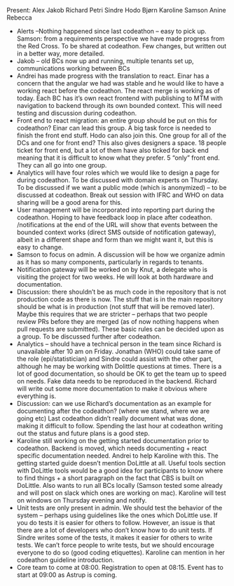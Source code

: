 Present:
Alex
Jakob
Richard
Petri
Sindre
Hodo
Bjørn
Karoline
Samson
Anine
Rebecca

* Alerts –Nothing happened since last codeathon – easy to pick up. Samson: from a requirements perspective we have made progress from the Red Cross. To be shared at codeathon. Few changes, but written out in a better way, more detailed.
* Jakob – old BCs now up and running, multiple tenants set up, communications working between BCs
* Andrei has made progress with the translation to react. Einar has a concern that the angular we had was stable and he would like to have a working react before the codeathon. The react merge is working as of today. Each BC has it’s own react frontend with publishing to MTM with navigation to backend through its own bounded context. This will need testing and discussion during codeathon. 
* Front end to react migration: an entire group should be put on this for codeathon? Einar can lead this group. A big task force is needed to finish the front end stuff. Hodo can also join this. One group for all of the DCs and one for front end? This also gives designers a space. 18 people ticket for front end, but a lot of them have also ticked for back end meaning that it is difficult to know what they prefer. 5 “only” front end. They can all go into one group. 
* Analytics will have four roles which we would like to design a page for during codeathon. To be discussed with domain experts on Thursday. To be discussed if we want a public mode (which is anonymized) – to be discussed at codeathon. Break out session with IFRC and WHO on data sharing will be a good arena for this. 
* User management will be incorporated into reporting part during the codeathon. Hoping to have feedback loop in place after codeathon. /notifications at the end of the URL will show that events between the bounded context works (direct SMS outside of notification gateway), albeit in a different shape and form than we might want it, but this is easy to change. 
* Samson to focus on admin. A discussion will be how we organize admin as it has so many components, particularly in regards to tenants. 
* Notification gateway will be worked on by Knut, a delegate who is visiting the project for two weeks. He will look at both hardware and documentation. 
* Discussion: there shouldn’t be as much code in the repository that is not production code as there is now. The stuff that is in the main repository should be what is in production (not stuff that will be removed later). Maybe this requires that we are stricter – perhaps that two people review PRs before they are merged (as of now nothing happens when pull requests are submitted). These basic rules can be decided upon as a group. To be discussed further after codeathon.  
* Analytics – should have a technical person in the team since Richard is unavailable after 10 am on Friday. Jonathan (WHO) could take same of the role (epi/statistician) and Sindre could assist with the other part, although he may be working with Dolittle questions at times. There is a lot of good documentation, so should be OK to get the team up to speed on needs. Fake data needs to be reproduced in the backend. Richard will write out some more documentation to make it obvious where everything is.   
* Discussion: can we use Richard’s documentation as an example for documenting after the codeathon? (where we stand, where we are going etc) Last codeathon didn’t really document what was done, making it difficult to follow. Spending the last hour at codeathon writing out the status and future plans is a good step. 
* Karoline still working on the getting started documentation prior to codeathon. Backend is moved, which needs documenting + react specific documentation needed. Andrei to help Karoline with this. The getting started guide doesn’t mention DoLittle at all. Useful tools section with DoLittle tools would be a good idea for participants to know where to find things + a short paragraph on the fact that CBS is built on DoLittle. Also wants to run all BCs locally (Samson tested some already and will post on slack which ones are working on mac). Karoline will test on windows on Thursday evening and notify. 
* Unit tests are only present in admin. We should test the behavior of the system – perhaps using guidelines like the ones which DoLittle use. If you do tests it is easier for others to follow. However, an issue is that there are a lot of developers who don’t know how to do unit tests. If Sindre writes some of the tests, it makes it easier for others to write tests. We can’t force people to write tests, but we should encourage everyone to do so (good coding etiquettes). Karoline can mention in her codeathon guideline introduction. 
* Core team to come at 08:00. Registration to open at 08:15. Event has to start at 09:00 as Astrup is coming. 

